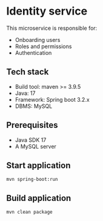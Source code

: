 # Identity service

This microservice is responsible for:

* Onboarding users
* Roles and permissions
* Authentication

## Tech stack

* Build tool: maven >= 3.9.5
* Java: 17
* Framework: Spring boot 3.2.x
* DBMS: MySQL

## Prerequisites

* Java SDK 17
* A MySQL server

## Start application

`mvn spring-boot:run`

## Build application

`mvn clean package`